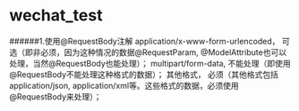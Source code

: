 # wechat_test
######1.使用@RequestBody注解
application/x-www-form-urlencoded， 可选（即非必须，因为这种情况的数据@RequestParam, @ModelAttribute也可以处理，当然@RequestBody也能处理）； 
multipart/form-data, 不能处理（即使用@RequestBody不能处理这种格式的数据）；  其他格式， 必须（其他格式包括application/json, application/xml等。这些格式的数据，必须使用@RequestBody来处理）；
